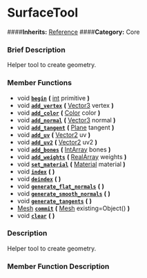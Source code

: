 #  SurfaceTool  
####**Inherits:** [Reference](class_reference)
####**Category:** Core

###  Brief Description  
Helper tool to create geometry.

###  Member Functions 
  * void  **[`begin`](#begin)**  **(** [int](class_int) primitive  **)**
  * void  **[`add_vertex`](#add_vertex)**  **(** [Vector3](class_vector3) vertex  **)**
  * void  **[`add_color`](#add_color)**  **(** [Color](class_color) color  **)**
  * void  **[`add_normal`](#add_normal)**  **(** [Vector3](class_vector3) normal  **)**
  * void  **[`add_tangent`](#add_tangent)**  **(** [Plane](class_plane) tangent  **)**
  * void  **[`add_uv`](#add_uv)**  **(** [Vector2](class_vector2) uv  **)**
  * void  **[`add_uv2`](#add_uv2)**  **(** [Vector2](class_vector2) uv2  **)**
  * void  **[`add_bones`](#add_bones)**  **(** [IntArray](class_intarray) bones  **)**
  * void  **[`add_weights`](#add_weights)**  **(** [RealArray](class_realarray) weights  **)**
  * void  **[`set_material`](#set_material)**  **(** [Material](class_material) material  **)**
  * void  **[`index`](#index)**  **(** **)**
  * void  **[`deindex`](#deindex)**  **(** **)**
  * void  **[`generate_flat_normals`](#generate_flat_normals)**  **(** **)**
  * void  **[`generate_smooth_normals`](#generate_smooth_normals)**  **(** **)**
  * void  **[`generate_tangents`](#generate_tangents)**  **(** **)**
  * [Mesh](class_mesh)  **[`commit`](#commit)**  **(** [Mesh](class_mesh) existing=Object()  **)**
  * void  **[`clear`](#clear)**  **(** **)**

###  Description  
Helper tool to create geometry.

###  Member Function Description  
